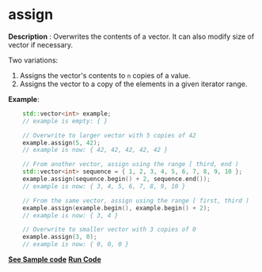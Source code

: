 # assign

**Description** : Overwrites the contents of a vector. It can also modify size of vector if necessary.

Two variations:

1. Assigns the vector's contents to `n` copies of a value.
2. Assigns the vector to a copy of the elements in a given iterator range.

**Example**:
```cpp
    std::vector<int> example;
    // example is empty: { }

    // Overwrite to larger vector with 5 copies of 42
    example.assign(5, 42);
    // example is now: { 42, 42, 42, 42, 42 }

    // From another vector, assign using the range [ third, end )
    std::vector<int> sequence = { 1, 2, 3, 4, 5, 6, 7, 8, 9, 10 };
    example.assign(sequence.begin() + 2, sequence.end());
    // example is now: { 3, 4, 5, 6, 7, 8, 9, 10 }

    // From the same vector, assign using the range [ first, third )
    example.assign(example.begin(), example.begin() + 2);
    // example is now: { 3, 4 }

    // Overwrite to smaller vector with 3 copies of 0
    example.assign(3, 0);
    // example is now: { 0, 0, 0 }
```
**[See Sample code](../snippets/vector/assign.cpp)**
**[Run Code](https://rextester.com/LWBW83885)**
